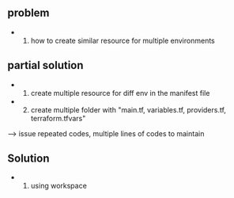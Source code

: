 ## problem
* 1. how to create similar resource for multiple environments

## partial solution
* 1. create multiple resource for diff env in the manifest file
* 2. create multiple folder with "main.tf, variables.tf, providers.tf, terraform.tfvars"

--> issue
repeated codes, multiple lines of codes to maintain

## Solution
* 1. using workspace
